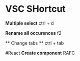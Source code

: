 # VSC SHortcut

**Multiple select**
ctrl + d

**Rename all occurences**
f2

** Change tabs **
ctrl + tab


#React
**Create component**
RAFC
